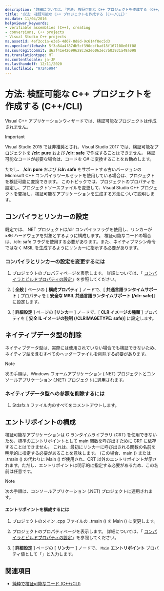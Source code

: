 ```yaml
---
description: '詳細については、「方法: 検証可能な C++ プロジェクトを作成する (C++/CLI)」を参照してください。'
title: '方法: 確認可能な C++ プロジェクトを作成する (C++/CLI)'
ms.date: 11/04/2016
helpviewer_keywords:
- verifiable assemblies [C++], creating
- conversions, C++ projects
- Visual Studio C++ projects
ms.assetid: 4ef2cc1a-e3e5-4d67-8d8d-9c614f8ec5d3
ms.openlocfilehash: 5f3a84a4f87db5cf390dcfbad18f167108e0ff08
ms.sourcegitcommit: d6af41e42699628c3e2e6063ec7b03931a49a098
ms.translationtype: MT
ms.contentlocale: ja-JP
ms.lasthandoff: 12/11/2020
ms.locfileid: "97245994"
---
```

# <a name="how-to-create-verifiable-c-projects-ccli"></a>方法: 検証可能な C++ プロジェクトを作成する (C++/CLI)

Visual C++ アプリケーションウィザードでは、検証可能なプロジェクトは作成されません。

> [!IMPORTANT]
> Visual Studio 2015 では非推奨とされ、Visual Studio 2017 では、検証可能なプロジェクトを **/clr: pure** および **/clr: safe** で作成することはできません。 検証可能なコードが必要な場合は、コードを C# に変換することをお勧めします。

ただし、 **/clr: pure** および **/clr: safe** をサポートする古いバージョンの Microsoft C++ コンパイラツールセットを使用している場合は、プロジェクトを検証可能に変換できます。 このトピックでは、プロジェクトのプロパティを設定し、プロジェクトソースファイルを変更して、Visual Studio C++ プロジェクトを変換し、検証可能なアプリケーションを生成する方法について説明します。

## <a name="compiler-and-linker-settings"></a>コンパイラとリンカーの設定

既定では、.NET プロジェクトは/clr コンパイラフラグを使用し、リンカーが x86 ハードウェアを対象とするように構成します。 検証可能なコードの場合は、/clr: safe フラグを使用する必要があります。また、ネイティブマシン命令ではなく MSIL を生成するようにリンカーに指示する必要があります。

### <a name="to-change-the-compiler-and-linker-settings"></a>コンパイラとリンカーの設定を変更するには

1. プロジェクトのプロパティページを表示します。 詳細については、「 [コンパイラとビルドプロパティの設定](../build/working-with-project-properties.md)」を参照してください。

1. [ **全般** ] ページの [ **構成プロパティ** ] ノードで、[ **共通言語ランタイムサポート** ] プロパティを [ **安全な MSIL 共通言語ランタイムサポート (/clr: safe)**] に設定します。

1. [ **詳細設定** ] ページの **[リンカー** ] ノードで、[ **CLR イメージの種類** ] プロパティを [ **安全 IL イメージの強制 (/CLRIMAGETYPE: safe)**] に設定します。

## <a name="removing-native-data-types"></a>ネイティブデータ型の削除

ネイティブデータ型は、実際には使用されていない場合でも検証できないため、ネイティブ型を含むすべてのヘッダーファイルを削除する必要があります。

> [!NOTE]
> 次の手順は、Windows フォームアプリケーション (.NET) プロジェクトとコンソールアプリケーション (.NET) プロジェクトに適用されます。

### <a name="to-remove-references-to-native-data-types"></a>ネイティブデータ型への参照を削除するには

1. Stdafx.h ファイル内のすべてをコメントアウトします。

## <a name="configuring-an-entry-point"></a>エントリポイントの構成

検証可能なアプリケーションは C ランタイムライブラリ (CRT) を使用できないため、標準のエントリポイントとして main 関数を呼び出すために CRT に依存することはできません。 これは、最初にリンカーに呼び出される関数の名前を明示的に指定する必要があることを意味します。 (この場合、main () または _tmain () の代わりに Main () が使用され、CRT 以外のエントリポイントが示されます。ただし、エントリポイントは明示的に指定する必要があるため、この名前は任意です。

> [!NOTE]
> 次の手順は、コンソールアプリケーション (.NET) プロジェクトに適用されます。

#### <a name="to-configure-an-entry-point"></a>エントリポイントを構成するには

1. プロジェクトのメイン .cpp ファイルの _tmain () を Main () に変更します。

1. プロジェクトのプロパティページを表示します。 詳細については、「 [コンパイラとビルドプロパティの設定](../build/working-with-project-properties.md)」を参照してください。

1. [ **詳細設定** ] ページの [ **リンカー** ] ノードで、 `Main` **エントリポイント** プロパティ値として「」と入力します。

## <a name="see-also"></a>関連項目

- [純粋で検証可能なコード (C++/CLI)](../dotnet/pure-and-verifiable-code-cpp-cli.md)
